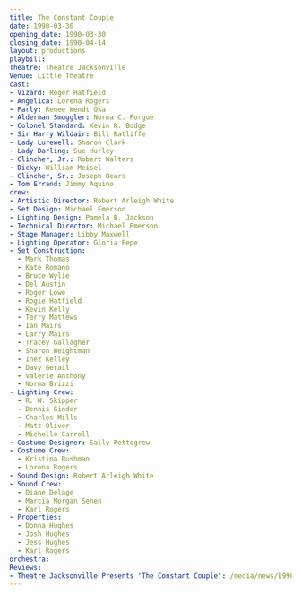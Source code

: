 ```yaml
---
title: The Constant Couple
date: 1990-03-30
opening_date: 1990-03-30
closing_date: 1990-04-14
layout: productions
playbill:
Theatre: Theatre Jacksonville
Venue: Little Theatre
cast:
- Vizard: Roger Hatfield
- Angelica: Lorena Rogers
- Parly: Renee Wendt Oka
- Alderman Smuggler: Norma C. Forgue
- Colonel Standard: Kevin R. Bodge
- Sir Harry Wildair: Bill Ratliffe
- Lady Lurewell: Sharon Clark
- Lady Darling: Sue Hurley
- Clincher, Jr.: Robert Walters
- Dicky: William Meisel
- Clincher, Sr.: Joseph Bears
- Tom Errand: Jimmy Aquino
crew:
- Artistic Director: Robert Arleigh White
- Set Design: Michael Emerson
- Lighting Design: Pamela B. Jackson
- Technical Director: Michael Emerson
- Stage Manager: Libby Maxwell
- Lighting Operator: Gloria Pepe
- Set Construction:
  - Mark Thomas
  - Kate Romano
  - Bruce Wylie
  - Del Austin
  - Roger Lowe
  - Rogie Hatfield
  - Kevin Kelly
  - Terry Mattews
  - Ian Mairs
  - Larry Mairs
  - Tracey Gallagher
  - Sharon Weightman
  - Inez Kelley
  - Davy Gerail
  - Valerie Anthony
  - Norma Brizzi
- Lighting Crew:
  - R. W. Skipper
  - Dennis Ginder
  - Charles Mills
  - Matt Oliver
  - Michelle Carroll
- Costume Designer: Sally Pettegrew
- Costume Crew:
  - Kristina Bushman
  - Lorena Rogers
- Sound Design: Robert Arleigh White
- Sound Crew:
  - Diane Delage
  - Marcia Morgan Senen
  - Karl Rogers
- Properties:
  - Donna Hughes
  - Josh Hughes
  - Jess Hughes
  - Karl Rogers
orchestra:
Reviews:
- Theatre Jacksonville Presents 'The Constant Couple': /media/news/1990_The_Constant_Couple_First_Coast_Entertainer.jpeg
---
```

